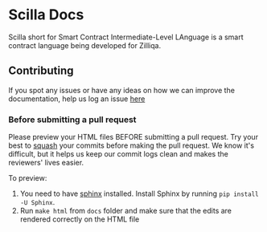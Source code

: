 # Scilla Docs

Scilla short for Smart Contract Intermediate-Level LAnguage is a smart contract
language being developed for Zilliqa. 


## Contributing

If you spot any issues or have any ideas on how we can improve the documentation, help us log an issue [here](https://github.com/Zilliqa/scilla-docs/issues)

### Before submitting a pull request

Please preview your HTML files BEFORE submitting a pull request. Try your best to [squash](https://blog.github.com/2016-04-01-squash-your-commits/) your commits before making the pull request. We know it's difficult, but it helps us keep our commit logs clean and makes the reviewers' lives easier.

To preview:
1. You need to have [sphinx](http://www.sphinx-doc.org/en/master/) installed. Install Sphinx by running `pip install -U Sphinx`.
2. Run `make html` from `docs` folder and make sure that the edits are rendered correctly on the HTML file


